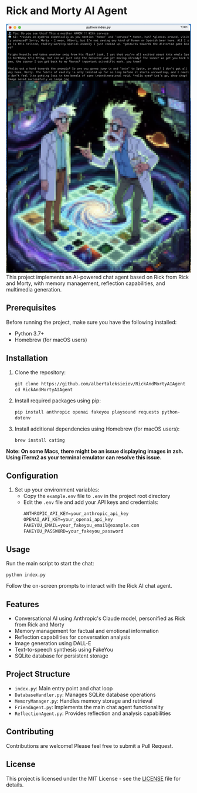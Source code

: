 # Rick and Morty AI Agent

![app screenshot](resources/gameplay.png)
This project implements an AI-powered chat agent based on Rick from Rick and Morty, with memory management, reflection capabilities, and multimedia generation.

## Prerequisites

Before running the project, make sure you have the following installed:

- Python 3.7+
- Homebrew (for macOS users)

## Installation

1. Clone the repository:
   ```
   git clone https://github.com/albertaleksieiev/RickAndMortyAIAgent
   cd RickAndMortyAIAgent
   ```

2. Install required packages using pip:
   ```
   pip install anthropic openai fakeyou playsound requests python-dotenv
   ```

3. Install additional dependencies using Homebrew (for macOS users):
   ```
   brew install catimg
   ```
**Note: On some Macs, there might be an issue displaying images in zsh. Using iTerm2 as your terminal emulator can resolve this issue.**

## Configuration

1. Set up your environment variables:
   - Copy the `example.env` file to `.env` in the project root directory
   - Edit the `.env` file and add your API keys and credentials:
     ```
     ANTHROPIC_API_KEY=your_anthropic_api_key
     OPENAI_API_KEY=your_openai_api_key
     FAKEYOU_EMAIL=your_fakeyou_email@example.com
     FAKEYOU_PASSWORD=your_fakeyou_password
     ```

## Usage

Run the main script to start the chat:

```
python index.py
```

Follow the on-screen prompts to interact with the Rick AI chat agent.

## Features

- Conversational AI using Anthropic's Claude model, personified as Rick from Rick and Morty
- Memory management for factual and emotional information
- Reflection capabilities for conversation analysis
- Image generation using DALL-E
- Text-to-speech synthesis using FakeYou
- SQLite database for persistent storage

## Project Structure

- `index.py`: Main entry point and chat loop
- `DatabaseHandler.py`: Manages SQLite database operations
- `MemoryManager.py`: Handles memory storage and retrieval
- `FriendAgent.py`: Implements the main chat agent functionality
- `ReflectionAgent.py`: Provides reflection and analysis capabilities

## Contributing

Contributions are welcome! Please feel free to submit a Pull Request.

## License

This project is licensed under the MIT License - see the [LICENSE](LICENSE) file for details.
